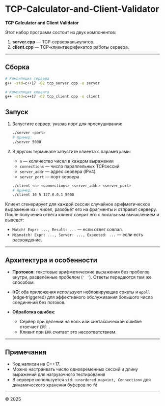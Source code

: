 # TCP-Calculator-and-Client-Validator

**TCP Calculator and Client Validator**

Этот набор программ состоит из двух компонентов:

1. **server.cpp** — TCP‑сервер­калькулятор.
2. **client.cpp** — TCP‑клиент­верификатор работы сервера.

---

## Сборка

```bash
# Компиляция сервера
g++ -std=c++17 -O2 tcp_server.cpp -o server

# Компиляция клиента
g++ -std=c++17 -O2 tcp_client.cpp -o client
```

## Запуск

1. Запустите сервер, указав порт для прослушивания:

   ```bash
   ./server <port>
   # пример:
   ./server 5000
   ```

2. В другом терминале запустите клиента с параметрами:

   * `n` — количество чисел в каждом выражении
   * `connections` — число параллельных TCP­сессий
   * `server_addr` — адрес сервера (IPv4)
   * `server_port` — порт сервера

   ```bash
   ./client <n> <connections> <server_addr> <server_port>
   # пример:
   ./client 10 5 127.0.0.1 5000
   ```

Клиент сгенерирует для каждой сессии случайное арифметическое выражение из `n` чисел, разобьёт его на фрагменты и отправит серверу. После получения ответа клиент сверит его с локальным вычислением и выведет:

* `Match! Expr: ..., Result: ...` — если ответ совпал.
* `Mismatch! Expr: ..., Server: ..., Expected: ...` — если есть расхождение.

---

## Архитектура и особенности

* **Протокол**: текстовые арифметические выражения без пробелов внутри, разделённые пробелом (`' '`). Ответы передаются тем же способом.
* **I/O**: оба приложения используют неблокирующие сокеты и `epoll` (edge‑triggered) для эффективного обслуживания большого числа соединений без потоков.
* **Обработка ошибок**:

  * Сервер при делении на ноль или синтаксической ошибке отвечает `ERR `.
  * Клиент при `ERR` считает это несоответствием.

---

## Примечания

* Код написан на C++17.
* Можно настраивать число одновременных сессий и длину выражений для нагрузочного тестирования
* В сервере используется `std::unordered_map<int, Connection>` для динамического хранения буферов по `fd`

---

© 2025 
